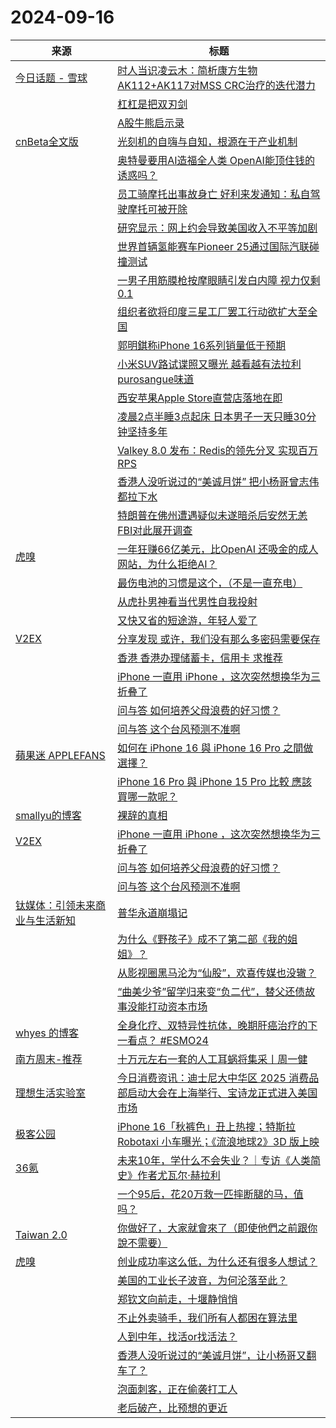 ﻿# 2024-09-16

|来源|标题|
|---|---|
|[今日话题 - 雪球](https://xueqiu.com/hots/topic/rss)|[时人当识凌云木：简析康方生物AK112+AK117对MSS CRC治疗的迭代潜力](http://xueqiu.com/2693678800/304606852)|
||[杠杠是把双刃剑](http://xueqiu.com/1707706450/304727955)|
||[A股牛熊启示录](http://xueqiu.com/7708198303/304721741)|
|[cnBeta全文版](http://feeds2.feedburner.com/cnbeta-full)|[光刻机的自嗨与自知，根源在于产业机制](https://m.cnbeta.com.tw/view/1445961.htm)|
||[奥特曼要用AI造福全人类 OpenAI能顶住钱的诱惑吗？](https://m.cnbeta.com.tw/view/1445960.htm)|
||[员工骑摩托出事故身亡 好利来发通知：私自驾驶摩托可被开除](https://m.cnbeta.com.tw/view/1445959.htm)|
||[研究显示：网上约会导致美国收入不平等加剧](https://m.cnbeta.com.tw/view/1445955.htm)|
||[世界首辆氢能赛车Pioneer 25通过国际汽联碰撞测试](https://m.cnbeta.com.tw/view/1445954.htm)|
||[一男子用筋膜枪按摩眼睛引发白内障 视力仅剩0.1](https://m.cnbeta.com.tw/view/1445953.htm)|
||[组织者欲将印度三星工厂罢工行动欲扩大至全国](https://m.cnbeta.com.tw/view/1445952.htm)|
||[郭明錤称iPhone 16系列销量低于预期](https://m.cnbeta.com.tw/view/1445951.htm)|
||[小米SUV路试谍照又曝光 越看越有法拉利purosangue味道](https://m.cnbeta.com.tw/view/1445949.htm)|
||[西安苹果Apple Store直营店落地在即](https://m.cnbeta.com.tw/view/1445948.htm)|
||[凌晨2点半睡3点起床 日本男子一天只睡30分钟坚持多年](https://m.cnbeta.com.tw/view/1445946.htm)|
||[Valkey 8.0 发布：Redis的领先分叉 实现百万 RPS](https://m.cnbeta.com.tw/view/1445945.htm)|
||[香港人没听说过的“美诚月饼” 把小杨哥曾志伟都拉下水](https://m.cnbeta.com.tw/view/1445943.htm)|
||[特朗普在佛州遭遇疑似未遂暗杀后安然无恙 FBI对此展开调查](https://m.cnbeta.com.tw/view/1445941.htm)|
|[虎嗅](https://rss.huxiu.com/)|[一年狂赚66亿美元，比OpenAI 还吸金的成人网站，为什么拒绝AI？](https://www.huxiu.com/article/3475567.html?f=rss)|
||[最伤电池的习惯是这个，（不是一直充电）](https://www.huxiu.com/article/3475561.html?f=rss)|
||[从虎扑男神看当代男性自我投射](https://www.huxiu.com/article/3475353.html?f=rss)|
||[又快又省的短途游，年轻人爱了](https://www.huxiu.com/article/3475333.html?f=rss)|
|[V2EX](https://www.v2ex.com/index.xml)|[ 分享发现 或许，我们没有那么多密码需要保存](https://www.v2ex.com/t/1073312#reply18)|
||[ 香港 香港办理储蓄卡，信用卡 求推荐](https://www.v2ex.com/t/1073297#reply13)|
||[ iPhone 一直用 iPhone ，这次突然想换华为三折叠了](https://www.v2ex.com/t/1073294#reply50)|
||[ 问与答 如何培养父母浪费的好习惯？](https://www.v2ex.com/t/1073290#reply31)|
||[ 问与答 这个台风预测不准啊](https://www.v2ex.com/t/1073282#reply53)|
|[蘋果迷 APPLEFANS](https://applefans.today/feed/)|[如何在 iPhone 16 與 iPhone 16 Pro 之間做選擇？](https://applefans.today/2024-09-iphone-16-pro-16-comparisons/)|
||[iPhone 16 Pro 與 iPhone 15 Pro 比較 應該買哪一款呢？](https://applefans.today/2024-09-iphone-16-pro-15-pro-compare/)|
|[smallyu的博客](https://smallyu.net/atom.xml)|[裸辞的真相](https://smallyu.net/2024/09/16/%E8%A3%B8%E8%BE%9E%E7%9A%84%E7%9C%9F%E7%9B%B8/)|
|[V2EX](https://www.v2ex.com/index.xml)|[ iPhone 一直用 iPhone ，这次突然想换华为三折叠了](https://www.v2ex.com/t/1073294#reply32)|
||[ 问与答 如何培养父母浪费的好习惯？](https://www.v2ex.com/t/1073290#reply21)|
||[ 问与答 这个台风预测不准啊](https://www.v2ex.com/t/1073282#reply45)|
|[钛媒体：引领未来商业与生活新知](https://plink.anyfeeder.com/tmtpost)|[普华永道崩塌记](https://www.tmtpost.com/7251868.html)|
||[为什么《野孩子》成不了第二部《我的姐姐》？](https://www.tmtpost.com/7252009.html)|
||[从影视圈黑马沦为“仙股”，欢喜传媒也没辙？](https://www.tmtpost.com/7251980.html)|
||[“曲美少爷”留学归来变“负二代”，替父还债故事没能打动资本市场](https://www.tmtpost.com/7252007.html)|
|[whyes 的博客](https://whyes.org/feed.xml)|[全身化疗、双特异性抗体，晚期肝癌治疗的下一看点？ #ESMO24](http://whyes.org/2024/esmo-2024-ql1706-chemo-bev)|
|[南方周末-推荐](https://plink.anyfeeder.com/infzm/recommends)|[十万元左右一套的人工耳蜗将集采丨周一健](https://www.infzm.com/contents/278968)|
|[理想生活实验室](https://plink.anyfeeder.com/toodaylab)|[今日消费资讯：迪士尼大中华区 2025 消费品部启动大会在上海举行、宝诗龙正式进入美国市场](http://www.toodaylab.com/83048)|
|[极客公园](https://plink.anyfeeder.com/geekpark)|[iPhone 16「秋裤色」丑上热搜；特斯拉 Robotaxi 小车曝光；《流浪地球2》3D 版上映](http://www.geekpark.net/news/340726)|
|[36氪](https://36kr.com/feed)|[未来10年，学什么不会失业？｜专访《人类简史》作者尤瓦尔·赫拉利](https://36kr.com/p/2949755394859144?f=rss)|
||[一个95后，花20万救一匹摔断腿的马，值吗？](https://36kr.com/p/2949753388851328?f=rss)|
|[Taiwan 2.0](https://taiwan.chtsai.org/feed/)|[你做好了，大家就會來了（即使他們之前跟你說不需要）](https://taiwan.chtsai.org/2024/09/16/ni_zuohao_le/)|
|[虎嗅](https://rss.huxiu.com/)|[创业成功率这么低，为什么还有很多人想试？](https://www.huxiu.com/article/3475144.html?f=rss)|
||[美国的工业长子波音，为何沦落至此？](https://www.huxiu.com/article/3474479.html?f=rss)|
||[郑钦文向前走，十堰静悄悄](https://www.huxiu.com/article/3475160.html?f=rss)|
||[不止外卖骑手，我们所有人都困在算法里](https://www.huxiu.com/article/3469676.html?f=rss)|
||[人到中年，找活or找活法？](https://www.huxiu.com/article/3469188.html?f=rss)|
||[香港人没听说过的“美诚月饼”，让小杨哥又翻车了？](https://www.huxiu.com/article/3474254.html?f=rss)|
||[泡面刺客，正在偷袭打工人](https://www.huxiu.com/article/3475137.html?f=rss)|
||[老后破产，比预想的更近](https://www.huxiu.com/article/3474242.html?f=rss)|
